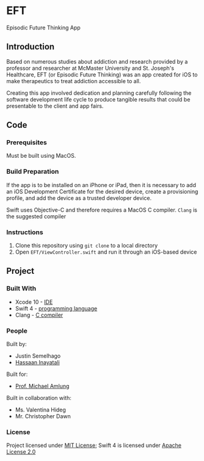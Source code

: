 # EFT
Episodic Future Thinking App

## Introduction

Based on numerous studies about addiction and research provided by a professor and researcher at McMaster University and St. Joseph's Healthcare, EFT (or Episodic Future Thinking) was an app created for iOS to make therapeutics to treat addiction accessible to all. 

Creating this app involved dedication and planning carefully following the software development life cycle to produce tangible results that could be presentable to the client and app fairs.

## Code

### Prerequisites

Must be built using MacOS.

### Build Preparation

If the app is to be installed on an iPhone or iPad, then it is necessary to add an iOS Development Certificate for the desired device, create a provisioning profile, and add the device as a trusted developer device.

Swift uses Objective-C and therefore requires a MacOS C compiler. `Clang` is the suggested compiler

### Instructions

1. Clone this repository using `git clone` to a local directory
2. Open `EFT/ViewController.swift` and run it through an iOS-based device

## Project

### Built With

* Xcode 10 - [IDE](https://developer.apple.com/xcode/)
* Swift 4 - [programming language](https://developer.apple.com/swift/) 
* Clang - [C compiler](https://clang.llvm.org/)

### People

Built by:
* Justin Semelhago
* [Hassaan Inayatali](https://ca.linkedin.com/in/hassaan-inayatali-92b8a818b)

Built for:
* [Prof. Michael Amlung](https://psychiatry.mcmaster.ca/directory/bio/Michael-Amlung)

Built in collaboration with:
* Ms. Valentina Hideg
* Mr. Christopher Dawn

### License

Project licensed under [MIT License](https://opensource.org/licenses/MIT); Swift 4 is licensed under [Apache License 2.0](https://www.apache.org/licenses/LICENSE-2.0)
